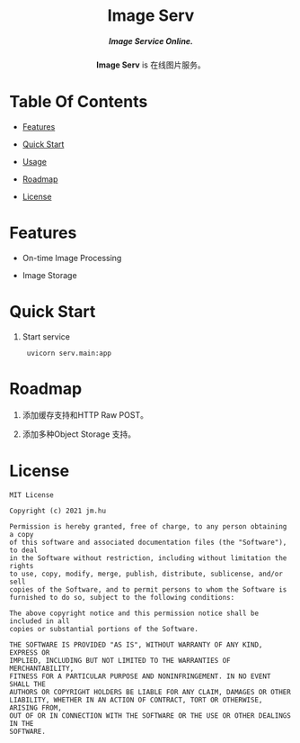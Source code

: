 <div align="center" id="top">
       <h1>Image Serv</h1>
       <h5>Image Service Online.</h5>
   <p>
       <b>Image Serv</b> is 在线图片服务。
   </p>     
</div> 
  
# Table Of Contents

*   [Features](#features)

*   [Quick Start](#quick-start)

*   [Usage](#usage)

*   [Roadmap](#roadmap)

*   [License](#license)


# Features

* On-time Image Processing

* Image Storage

# Quick Start

1.  Start service
   
    ```shell script
     uvicorn serv.main:app
    ```

# Roadmap

1. 添加缓存支持和HTTP Raw POST。

2. 添加多种Object Storage 支持。

# License

```
MIT License

Copyright (c) 2021 jm.hu

Permission is hereby granted, free of charge, to any person obtaining a copy
of this software and associated documentation files (the "Software"), to deal
in the Software without restriction, including without limitation the rights
to use, copy, modify, merge, publish, distribute, sublicense, and/or sell
copies of the Software, and to permit persons to whom the Software is
furnished to do so, subject to the following conditions:

The above copyright notice and this permission notice shall be included in all
copies or substantial portions of the Software.

THE SOFTWARE IS PROVIDED "AS IS", WITHOUT WARRANTY OF ANY KIND, EXPRESS OR
IMPLIED, INCLUDING BUT NOT LIMITED TO THE WARRANTIES OF MERCHANTABILITY,
FITNESS FOR A PARTICULAR PURPOSE AND NONINFRINGEMENT. IN NO EVENT SHALL THE
AUTHORS OR COPYRIGHT HOLDERS BE LIABLE FOR ANY CLAIM, DAMAGES OR OTHER
LIABILITY, WHETHER IN AN ACTION OF CONTRACT, TORT OR OTHERWISE, ARISING FROM,
OUT OF OR IN CONNECTION WITH THE SOFTWARE OR THE USE OR OTHER DEALINGS IN THE
SOFTWARE.
```
